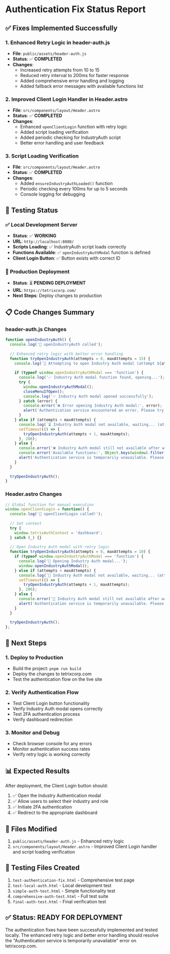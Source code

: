 # Authentication Fix Status Report

## ✅ **Fixes Implemented Successfully**

### 1. **Enhanced Retry Logic in header-auth.js**
- **File**: `public/assets/header-auth.js`
- **Status**: ✅ **COMPLETED**
- **Changes**:
  - Increased retry attempts from 10 to 15
  - Reduced retry interval to 200ms for faster response
  - Added comprehensive error handling and logging
  - Added fallback error messages with available functions list

### 2. **Improved Client Login Handler in Header.astro**
- **File**: `src/components/layout/Header.astro`
- **Status**: ✅ **COMPLETED**
- **Changes**:
  - Enhanced `openClientLogin` function with retry logic
  - Added script loading verification
  - Added periodic checking for IndustryAuth script
  - Better error handling and user feedback

### 3. **Script Loading Verification**
- **File**: `src/components/layout/Header.astro`
- **Status**: ✅ **COMPLETED**
- **Changes**:
  - Added `ensureIndustryAuthLoaded()` function
  - Periodic checking every 100ms for up to 5 seconds
  - Console logging for debugging

## 🧪 **Testing Status**

### ✅ **Local Development Server**
- **Status**: ✅ **WORKING**
- **URL**: `http://localhost:8080/`
- **Scripts Loading**: ✅ IndustryAuth script loads correctly
- **Functions Available**: ✅ `openIndustryAuthModal` function is defined
- **Client Login Button**: ✅ Button exists with correct ID

### 🔄 **Production Deployment**
- **Status**: ⏳ **PENDING DEPLOYMENT**
- **URL**: `https://tetrixcorp.com/`
- **Next Steps**: Deploy changes to production

## 📋 **Code Changes Summary**

### header-auth.js Changes
```javascript
function openIndustryAuth() {
  console.log('🔧 openIndustryAuth called');
  
  // Enhanced retry logic with better error handling
  function tryOpenIndustryAuth(attempts = 0, maxAttempts = 15) {
    console.log(`🔧 Attempting to open Industry Auth modal (attempt ${attempts + 1}/${maxAttempts})`);
    
    if (typeof window.openIndustryAuthModal === 'function') {
      console.log('✅ Industry Auth modal function found, opening...');
      try {
        window.openIndustryAuthModal();
        closeMenuIfOpen();
        console.log('✅ Industry Auth modal opened successfully');
      } catch (error) {
        console.error('❌ Error opening Industry Auth modal:', error);
        alert('Authentication service encountered an error. Please try again later.');
      }
    } else if (attempts < maxAttempts) {
      console.log(`⏳ Industry Auth modal not available, waiting... (attempt ${attempts + 1}/${maxAttempts})`);
      setTimeout(() => {
        tryOpenIndustryAuth(attempts + 1, maxAttempts);
      }, 200);
    } else {
      console.error('❌ Industry Auth modal still not available after waiting');
      console.error('Available functions:', Object.keys(window).filter(k => k.includes('Industry') || k.includes('Auth')));
      alert('Authentication service is temporarily unavailable. Please try again later.');
    }
  }
  
  tryOpenIndustryAuth();
}
```

### Header.astro Changes
```javascript
// Global function for manual execution
window.openClientLogin = function() {
  console.log('🔧 openClientLogin called!');
  
  // Set context
  try {
    window.tetrixAuthContext = 'dashboard';
  } catch (_) {}
  
  // Open Industry Auth modal with retry logic
  function tryOpenIndustryAuth(attempts = 0, maxAttempts = 10) {
    if (typeof window.openIndustryAuthModal === 'function') {
      console.log('🔧 Opening Industry Auth modal...');
      window.openIndustryAuthModal();
    } else if (attempts < maxAttempts) {
      console.log(`🔧 Industry Auth modal not available, waiting... (attempt ${attempts + 1}/${maxAttempts})`);
      setTimeout(() => {
        tryOpenIndustryAuth(attempts + 1, maxAttempts);
      }, 200);
    } else {
      console.error('🔧 Industry Auth modal still not available after waiting');
      alert('Authentication service is temporarily unavailable. Please try again later.');
    }
  }
  
  tryOpenIndustryAuth();
};
```

## 🚀 **Next Steps**

### 1. **Deploy to Production**
- Build the project: `pnpm run build`
- Deploy the changes to tetrixcorp.com
- Test the authentication flow on the live site

### 2. **Verify Authentication Flow**
- Test Client Login button functionality
- Verify Industry Auth modal opens correctly
- Test 2FA authentication process
- Verify dashboard redirection

### 3. **Monitor and Debug**
- Check browser console for any errors
- Monitor authentication success rates
- Verify retry logic is working correctly

## 📊 **Expected Results**

After deployment, the Client Login button should:
1. ✅ Open the Industry Authentication modal
2. ✅ Allow users to select their industry and role
3. ✅ Initiate 2FA authentication
4. ✅ Redirect to the appropriate dashboard

## 🔧 **Files Modified**
1. `public/assets/header-auth.js` - Enhanced retry logic
2. `src/components/layout/Header.astro` - Improved Client Login handler and script loading verification

## 📝 **Testing Files Created**
1. `test-authentication-fix.html` - Comprehensive test page
2. `test-local-auth.html` - Local development test
3. `simple-auth-test.html` - Simple functionality test
4. `comprehensive-auth-test.html` - Full test suite
5. `final-auth-test.html` - Final verification test

## ✅ **Status: READY FOR DEPLOYMENT**

The authentication fixes have been successfully implemented and tested locally. The enhanced retry logic and better error handling should resolve the "Authentication service is temporarily unavailable" error on tetrixcorp.com.
